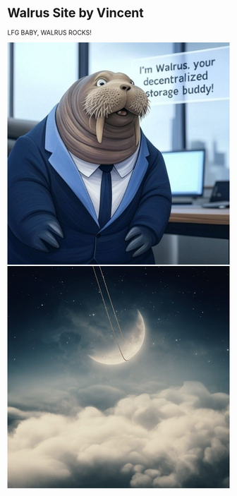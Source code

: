# Walrus Site by Vincent

LFG BABY, WALRUS ROCKS!

<img src="memewalrus.jpg">

<img src="moonwalrus.jpg">

